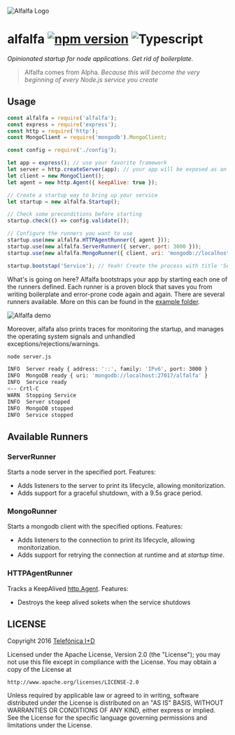 ![Alfalfa Logo][alfalfalogo]
# alfalfa [![npm version](https://badge.fury.io/js/alfalfa.svg)](http://badge.fury.io/js/alfalfa) ![Typescript](https://img.shields.io/badge/TypeScript-.ts-blue.svg)

*Opinionated startup for node applications. Get rid of boilerplate.*

> Alfalfa comes from Alpha. _Because this will become the very beginning of every Node.js service you create_

## Usage

```js
const alfalfa = require('alfalfa');
const express = require('express');
const http = require('http');
const MongoClient = require('mongodb').MongoClient;

const config = require('./config');

let app = express(); // use your favorite framework
let server = http.createServer(app); // your app will be exposed as an http server
let client = new MongoClient();
let agent = new http.Agent({ keepAlive: true });

// Create a startup way to bring up your service
let startup = new alfalfa.Startup();

// Check some preconditions before starting
startup.check(() => config.validate());

// Configure the runners you want to use
startup.use(new alfalfa.HTTPAgentRunner({ agent }));
startup.use(new alfalfa.ServerRunner({ server, port: 3000 }));
startup.use(new alfalfa.MongoRunner({ client, uri: 'mongodb://localhost:27017/alfalfa' }));

startup.bootstap('Service'); // Yeah! Create the process with title 'Service' 
```

What's is going on here? Alfalfa bootstraps your app by starting each one of the runners defined.
Each runner is a proven block that saves you from writing boilerplate and error-prone code again and again.
There are several runners available. More on this can be found in the [example folder](example/).

![Alfalfa demo][alfalfademo]

Moreover, alfafa also prints traces for monitoring the startup, and manages the operating system
signals and unhandled exceptions/rejections/warnings.

```sh
node server.js

INFO  Server ready { address: '::', family: 'IPv6', port: 3000 }                                                  
INFO  MongoDB ready { uri: 'mongodb://localhost:27017/alfalfa' }                                                  
INFO  Service ready  
<-- Crtl-C                                                                                             
WARN  Stopping Service                                                                                          
INFO  Server stopped                                                                                              
INFO  MongoDB stopped                                                                                             
INFO  Service stopped  
````

## Available Runners

### ServerRunner
Starts a node server in the specified port. Features:
 - Adds listeners to the server to print its lifecycle, allowing monitorization.
 - Adds support for a graceful shutdown, with a 9.5s grace period.

### MongoRunner
Starts a mongodb client with the specified options. Features:
 - Adds listeners to the connection to print its lifecycle, allowing monitorization.
 - Adds support for retrying the connection at runtime and at *startup time*.

### HTTPAgentRunner
Tracks a KeepAlived [http.Agent](https://nodejs.org/api/http.html#http_new_agent_options). Features:
 - Destroys the keep alived sokets when the service shutdows

## LICENSE

Copyright 2016 [Telefónica I+D](http://www.tid.es)

Licensed under the Apache License, Version 2.0 (the "License");
you may not use this file except in compliance with the License.
You may obtain a copy of the License at

    http://www.apache.org/licenses/LICENSE-2.0

Unless required by applicable law or agreed to in writing, software
distributed under the License is distributed on an "AS IS" BASIS,
WITHOUT WARRANTIES OR CONDITIONS OF ANY KIND, either express or implied.
See the License for the specific language governing permissions and
limitations under the License.

[alfalfalogo]: art/alfalfa-githubbanner.png
[alfalfademo]: art/demo.gif
